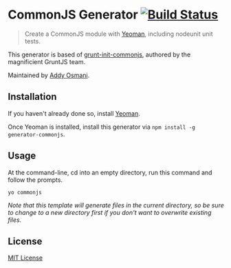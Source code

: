 # CommonJS Generator [![Build Status](https://secure.travis-ci.org/yeoman/generator-commonjs.png?branch=master)](https://travis-ci.org/yeoman/generator-commonjs)

> Create a CommonJS module with [Yeoman][], including nodeunit unit tests.

This generator is based of
[grunt-init-commonjs](https://github.com/gruntjs/grunt-init-commonjs), authored by the
magnificient GruntJS team.

Maintained by [Addy Osmani](https://github.com/addyosmani).

[Yeoman]: http://yeoman.io/


## Installation

If you haven't already done so, install [Yeoman][].

Once Yeoman is installed, install this generator via `npm install -g generator-commonjs`.


## Usage

At the command-line, cd into an empty directory, run this command and follow the prompts.

```
yo commonjs
```

_Note that this template will generate files in the current directory, so be sure to change to a new directory first if you don't want to overwrite existing files._


## License

[MIT License](http://en.wikipedia.org/wiki/MIT_License)
